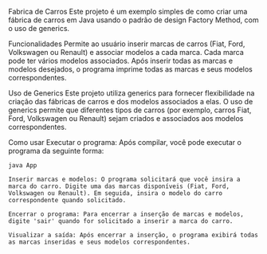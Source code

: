 Fabrica de Carros
    Este projeto é um exemplo simples de como criar uma fábrica de carros em Java usando o padrão de design Factory Method, com o uso de generics.  

Funcionalidades
    Permite ao usuário inserir marcas de carros (Fiat, Ford, Volkswagen ou Renault) e associar modelos a cada marca.
    Cada marca pode ter vários modelos associados.
    Após inserir todas as marcas e modelos desejados, o programa imprime todas as marcas e seus modelos correspondentes.

Uso de Generics
    Este projeto utiliza generics para fornecer flexibilidade na criação das fábricas de carros e dos modelos associados a elas. O uso de generics permite que diferentes tipos de carros (por exemplo, carros Fiat, Ford, Volkswagen ou Renault) sejam criados e associados aos modelos correspondentes.

Como usar
Executar o programa: Após compilar, você pode executar o programa da seguinte forma:

    java App

    Inserir marcas e modelos: O programa solicitará que você insira a marca do carro. Digite uma das marcas disponíveis (Fiat, Ford, Volkswagen ou Renault). Em seguida, insira o modelo do carro correspondente quando solicitado.

    Encerrar o programa: Para encerrar a inserção de marcas e modelos, digite 'sair' quando for solicitado a inserir a marca do carro.

    Visualizar a saída: Após encerrar a inserção, o programa exibirá todas as marcas inseridas e seus modelos correspondentes.

